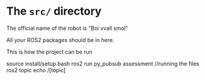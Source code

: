 # The `src/` directory

The official name of the robot is "Boi vvall smol"

All your ROS2 packages should be in here.

This is how the project can be run

source install/setup.bash
ros2 run py_pubsub assessment //running the files
ros2 topic echo /[topic]

